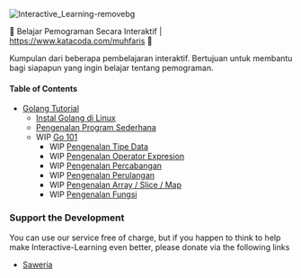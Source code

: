 
![Interactive_Learning-removebg](https://user-images.githubusercontent.com/16787866/167677455-4aa14a9f-3427-4a32-8809-045cd72d440d.png)

:star2:	Belajar Pemograman Secara Interaktif | https://www.katacoda.com/muhfaris :star2:	

Kumpulan dari beberapa pembelajaran interaktif. Bertujuan untuk membantu bagi siapapun yang ingin belajar tentang pemograman.

#### Table of Contents
* [Golang Tutorial](#golang-tutorial)
	* [Instal Golang di Linux](https://katacoda.com/muhfaris/scenarios/1-go-installation-linux)
    * [Pengenalan Program Sederhana](https://katacoda.com/muhfaris/scenarios/2-go-pengenalan-program-sederhana)
    * WIP [Go 101](#)
        * WIP [Pengenalan Tipe Data](#)
        * WIP [Pengenalan Operator Expresion](#)
        * WIP [Pengenalan Percabangan](#)
        * WIP [Pengenalan Perulangan](#)
        * WIP [Pengenalan Array / Slice / Map](#)
        * WIP [Pengenalan Fungsi](#)
	
### Support the Development
You can use our service free of charge, but if you happen to think to help make Interactive-Learning even better, please donate via the following links 

- [Saweria](https://saweria.co/muhfaris)


